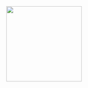 <a href="https://github.com/anuraghazra/github-readme-stats">
  <img height=200 align="center" src="https://github-readme-stats.vercel.app/api?username=eyalk007&show_icons=true&theme=tokyonight" />
</a>
